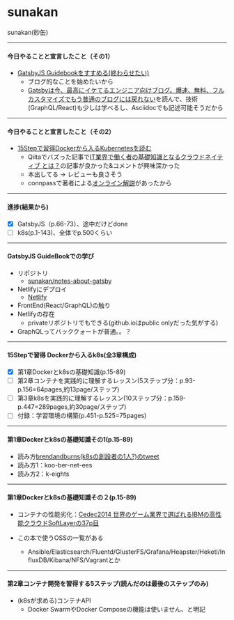 # sunakan

sunakan(砂缶)

---

#### 今日やることと宣言したこと（その1）

- [GatsbyJS Guidebookをすすめる(終わらせたい)](https://booth.pm/ja/items/1312387)
  - ブログ的なことを始めたいから
  - [Gatsbyは今、最高にイケてるエンジニア向けブログ。爆速、無料、フルカスタマイズでもう普通のブログには戻れない](https://www.jabba.cloud/20190113194504/)を読んで、技術(GraphQL/React)も少しは学べるし、Asciidocでも記述可能そうだから

---

#### 今日やることと宣言したこと（その2）  

- [15Stepで習得Dockerから入るKubernetesを読む](https://www.amazon.co.jp/15Step%E3%81%A7%E7%BF%92%E5%BE%97-Docker%E3%81%8B%E3%82%89%E5%85%A5%E3%82%8BKubernetes-%E3%82%B3%E3%83%B3%E3%83%86%E3%83%8A%E9%96%8B%E7%99%BA%E3%81%8B%E3%82%89K8s%E6%9C%AC%E7%95%AA%E9%81%8B%E7%94%A8%E3%81%BE%E3%81%A7-StepUp-%E9%81%B8%E6%9B%B8/dp/4865941614)
  - Qiitaでバズった記事で[IT業界で働く者の基礎知識となるクラウドネイティブ とは？](https://qiita.com/MahoTakara/items/7c6c89cbddfd4a8f7b44)の記事が良かった&コメントが興味深かった
  - 本出してる -> レビューも良さそう
  - connpassで著者による[オンライン解説](https://connpass.com/event/153162/)があったから

---

#### 進捗(結果から)

- [x] GatsbyJS（p.66-73）、途中だけどdone
- [ ] k8s(p.1-143)、全体でp.500くらい

---

#### GatsbyJS GuideBookでの学び

- リポジトリ
  - [sunakan/notes-about-gatsby](https://github.com/sunakan/notes-about-gatsby)
- Netlifyにデプロイ
  - [Netlify](https://5dcf6ff7f0cd9d3daab963b3--blissful-raman-a0e29e.netlify.com/)
- FrontEnd(React/GraphQL)の触り
- Netlifyの存在
  - privateリポジトリでもできる(github.ioはpublic onlyだった気がする)
- GraphQLってバッククォートが普通。。？

---

#### 15Stepで習得 Dockerから入るk8s(全3章構成)

- [x] 第1章Dockerとk8sの基礎知識(p.15-89)
- [ ] 第2章コンテナを実践的に理解するレッスン(5ステップ分：p.93-p.156=64pages,約13page/ステップ)
- [ ] 第3章k8sを実践的に理解するレッスン(10ステップ分：p.159-p.447=289pages,約30page/ステップ)
- [ ] 付録：学習環境の構築(p.451-p.525=75pages)

---

#### 第1章Dockerとk8sの基礎知識その1(p.15-89)

- 読み方[brendandburns(k8sの創設者の1人?)のtweet](https://twitter.com/brendandburns/status/585479466648018944?ref_src=twsrc%5Etfw)
- 読み方1：koo-ber-net-ees
- 読み方2：k-eights

---

#### 第1章Dockerとk8sの基礎知識その２(p.15-89)

- コンテナの性能劣化：[Cedec2014 世界のゲーム業界で選ばれるIBMの高性能クラウドSoftLayerの37p目](https://www.slideshare.net/MahoTakara/cedec2014-ibmsoftlayer)

- この本で使うOSSの一覧がある
  - Ansible/Elasticsearch/Fluentd/GlusterFS/Grafana/Heapster/Heketi/InfluxDB/Kibana/NFS/Vagrantとか

---

#### 第2章コンテナ開発を習得する5ステップ(読んだのは最後のステップのみ)

- (k8sが求める)コンテナAPI
  - Docker SwarmやDocker Composeの機能は使いません、と明記


